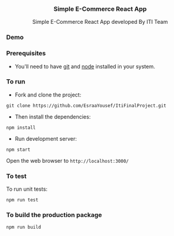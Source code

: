 <p align="center">
    <h3 align="center">Simple E-Commerce React App<br></h3>
</p>

<p align="center">
  Simple E-Commerce React App developed By ITI Team
</p>

### Demo

### Prerequisites

- You'll need to have [git](https://git-scm.com/) and [node](https://nodejs.org/en/) installed in your system.

### To run

- Fork and clone the project:

```
git clone https://github.com/EsraaYousef/ItiFinalProject.git
```

- Then install the dependencies:

```
npm install
```

- Run development server:

```
npm start
```

Open the web browser to `http://localhost:3000/`

### To test

To run unit tests:

```
npm run test
```

### To build the production package

```
npm run build
```

